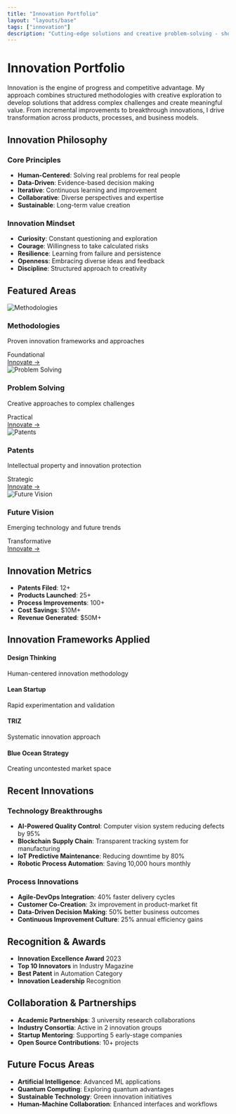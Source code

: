 ```yaml
---
title: "Innovation Portfolio"
layout: "layouts/base"
tags: ["innovation"]
description: "Cutting-edge solutions and creative problem-solving - showcasing innovation methodologies, patents, and future technology vision."
---
```


# Innovation Portfolio

Innovation is the engine of progress and competitive advantage. My approach combines structured methodologies with creative exploration to develop solutions that address complex challenges and create meaningful value. From incremental improvements to breakthrough innovations, I drive transformation across products, processes, and business models.

## Innovation Philosophy

### Core Principles
- **Human-Centered**: Solving real problems for real people
- **Data-Driven**: Evidence-based decision making
- **Iterative**: Continuous learning and improvement
- **Collaborative**: Diverse perspectives and expertise
- **Sustainable**: Long-term value creation

### Innovation Mindset
- **Curiosity**: Constant questioning and exploration
- **Courage**: Willingness to take calculated risks
- **Resilience**: Learning from failure and persistence
- **Openness**: Embracing diverse ideas and feedback
- **Discipline**: Structured approach to creativity

## Featured Areas

<div class="expertise-grid">
  <div class="innovation-card expertise-card">
    <div class="card-image">
      <img src="/assets/images/innovation/methodologies.jpg" alt="Methodologies" loading="lazy">
    </div>
    <div class="card-content">
      <h3 class="card-title">Methodologies</h3>
      <p class="card-description">Proven innovation frameworks and approaches</p>
      <div class="card-badge">
        <span class="badge foundational">Foundational</span>
      </div>
      <a href="/innovation/methodologies/" class="card-link">Innovate →</a>
    </div>
  </div>
  
  <div class="innovation-card expertise-card">
    <div class="card-image">
      <img src="/assets/images/innovation/problem-solving.jpg" alt="Problem Solving" loading="lazy">
    </div>
    <div class="card-content">
      <h3 class="card-title">Problem Solving</h3>
      <p class="card-description">Creative approaches to complex challenges</p>
      <div class="card-badge">
        <span class="badge practical">Practical</span>
      </div>
      <a href="/innovation/problem-solving/" class="card-link">Innovate →</a>
    </div>
  </div>
  
  <div class="innovation-card expertise-card">
    <div class="card-image">
      <img src="/assets/images/innovation/patents.jpg" alt="Patents" loading="lazy">
    </div>
    <div class="card-content">
      <h3 class="card-title">Patents</h3>
      <p class="card-description">Intellectual property and innovation protection</p>
      <div class="card-badge">
        <span class="badge strategic">Strategic</span>
      </div>
      <a href="/innovation/patents/" class="card-link">Innovate →</a>
    </div>
  </div>
  
  <div class="innovation-card expertise-card">
    <div class="card-image">
      <img src="/assets/images/innovation/future-vision.jpg" alt="Future Vision" loading="lazy">
    </div>
    <div class="card-content">
      <h3 class="card-title">Future Vision</h3>
      <p class="card-description">Emerging technology and future trends</p>
      <div class="card-badge">
        <span class="badge transformative">Transformative</span>
      </div>
      <a href="/innovation/future-vision/" class="card-link">Innovate →</a>
    </div>
  </div>
</div>

## Innovation Metrics

- **Patents Filed**: 12+
- **Products Launched**: 25+
- **Process Improvements**: 100+
- **Cost Savings**: $10M+
- **Revenue Generated**: $50M+

## Innovation Frameworks Applied

<div class="frameworks">
  <div class="framework-item">
    <h4>Design Thinking</h4>
    <p>Human-centered innovation methodology</p>
  </div>
  <div class="framework-item">
    <h4>Lean Startup</h4>
    <p>Rapid experimentation and validation</p>
  </div>
  <div class="framework-item">
    <h4>TRIZ</h4>
    <p>Systematic innovation approach</p>
  </div>
  <div class="framework-item">
    <h4>Blue Ocean Strategy</h4>
    <p>Creating uncontested market space</p>
  </div>
</div>

## Recent Innovations

### Technology Breakthroughs
- **AI-Powered Quality Control**: Computer vision system reducing defects by 95%
- **Blockchain Supply Chain**: Transparent tracking system for manufacturing
- **IoT Predictive Maintenance**: Reducing downtime by 80%
- **Robotic Process Automation**: Saving 10,000 hours monthly

### Process Innovations
- **Agile-DevOps Integration**: 40% faster delivery cycles
- **Customer Co-Creation**: 3x improvement in product-market fit
- **Data-Driven Decision Making**: 50% better business outcomes
- **Continuous Improvement Culture**: 25% annual efficiency gains

## Recognition & Awards

- **Innovation Excellence Award** 2023
- **Top 10 Innovators** in Industry Magazine
- **Best Patent** in Automation Category
- **Innovation Leadership** Recognition

## Collaboration & Partnerships

- **Academic Partnerships**: 3 university research collaborations
- **Industry Consortia**: Active in 2 innovation groups
- **Startup Mentoring**: Supporting 5 early-stage companies
- **Open Source Contributions**: 10+ projects

## Future Focus Areas

- **Artificial Intelligence**: Advanced ML applications
- **Quantum Computing**: Exploring quantum advantages
- **Sustainable Technology**: Green innovation initiatives
- **Human-Machine Collaboration**: Enhanced interfaces and workflows